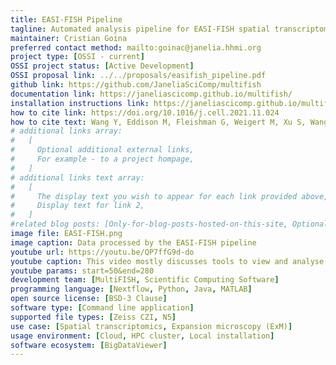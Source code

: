 ```yaml
---
title: EASI-FISH Pipeline
tagline: Automated analysis pipeline for EASI-FISH spatial transcriptomics data
maintainer: Cristian Goina
preferred contact method: mailto:goinac@janelia.hhmi.org
project type: [OSSI - current]
OSSI project status: [Active Development]
OSSI proposal link: ../../proposals/easifish_pipeline.pdf
github link: https://github.com/JaneliaSciComp/multifish
documentation link: https://janeliascicomp.github.io/multifish/
installation instructions link: https://janeliascicomp.github.io/multifish/QuickStart.html
how to cite link: https://doi.org/10.1016/j.cell.2021.11.024
how to cite text: Wang Y, Eddison M, Fleishman G, Weigert M, Xu S, Wang T, Rokicki K, Goina C, Henry FE, Lemire AL, Schmidt U, Yang H, Svoboda K, Myers EW, Saalfeld S, Korff W, Sternson SM, Tillberg PW. EASI-FISH for thick tissue defines lateral hypothalamus spatio-molecular organization. Cell. 2021 Dec 22; 184(26):6361-6377.e24.
# additional links array:
#   [
#     Optional additional external links,
#     For example - to a project hompage,
#   ]
# additional links text array:
#   [
#     The display text you wish to appear for each link provided above,
#     Display text for link 2,
#   ]
#related blog posts: [Only-for-blog-posts-hosted-on-this-site, Optional-file-name]
image file: EASI-FISH.png
image caption: Data processed by the EASI-FISH pipeline
youtube url: https://youtu.be/QP7ffG9d-do
youtube caption: This video mostly discusses tools to view and analyse the EASI-FISH data but it has a good overview of the pipeline steps and the data formats from 0:50" to 4':40".
youtube params: start=50&end=280
development team: [MultiFISH, Scientific Computing Software]
programming language: [Nextflow, Python, Java, MATLAB]
open source license: [BSD-3 Clause]
software type: [Command line application]
supported file types: [Zeiss CZI, N5]
use case: [Spatial transcriptomics, Expansion microscopy (ExM)]
usage environment: [Cloud, HPC cluster, Local installation]
software ecosystem: [BigDataViewer]
---
```

